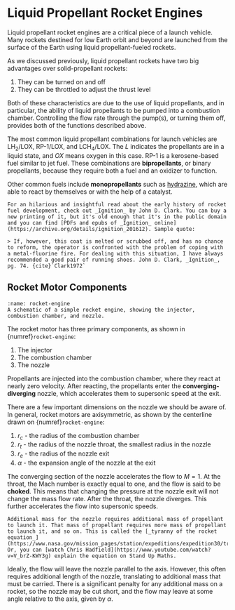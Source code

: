 # Liquid Propellant Rocket Engines

Liquid propellant rocket engines are a critical piece of a launch vehicle. Many rockets destined for low Earth orbit and beyond are launched from the surface of the Earth using liquid propellant-fueled rockets.

As we discussed previously, liquid propellant rockets have two big advantages over solid-propellant rockets:

1. They can be turned on and off
2. They can be throttled to adjust the thrust level

Both of these characteristics are due to the use of liquid propellants, and in particular, the ability of liquid propellants to be pumped into a combustion chamber. Controlling the flow rate through the pump(s), or turning them off, provides both of the functions described above.

The most common liquid propellant combinations for launch vehicles are LH<sub>2</sub>/LOX, RP-1/LOX, and LCH<sub>4</sub>/LOX. The _L_ indicates the propellants are in a liquid state, and _OX_ means oxygen in this case. RP-1 is a kerosene-based fuel similar to jet fuel. These combinations are **bipropellants**, or binary propellants, because they require both a fuel and an oxidizer to function.

Other common fuels include **monopropellants** such as [hydrazine](https://en.wikipedia.org/wiki/Hydrazine#Rocket_fuel), which are able to react by themselves or with the help of a catalyst.

```{note}
For an hilarious and insightful read about the early history of rocket fuel development, check out _Ignition_ by John D. Clark. You can buy a new printing of it, but it's old enough that it's in the public domain and you can find [PDFs and epubs of _Ignition_ online](https://archive.org/details/ignition_201612). Sample quote:

> If, however, this coat is melted or scrubbed off, and has no chance to reform, the operator is confronted with the problem of coping with a metal-fluorine fire. For dealing with this situation, I have always recommended a good pair of running shoes. John D. Clark, _Ignition_, pg. 74. {cite}`Clark1972`
```

## Rocket Motor Components

```{figure} ../images/rocket-engine.svg
:name: rocket-engine
A schematic of a simple rocket engine, showing the injector, combustion chamber, and nozzle.
```

The rocket motor has three primary components, as shown in {numref}`rocket-engine`:

1. The injector
2. The combustion chamber
3. The nozzle

Propellants are injected into the combustion chamber, where they react at nearly zero velocity. After reacting, the propellants enter the **converging-diverging** nozzle, which accelerates them to supersonic speed at the exit.

There are a few important dimensions on the nozzle we should be aware of. In general, rocket motors are axisymmetric, as shown by the centerline drawn on {numref}`rocket-engine`:

1. $r_c$ - the radius of the combustion chamber
2. $r_t$ - the radius of the nozzle throat, the smallest radius in the nozzle
3. $r_e$ - the radius of the nozzle exit
4. $\alpha$ - the expansion angle of the nozzle at the exit

The converging section of the nozzle accelerates the flow to $M = 1$. At the throat, the Mach number is exactly equal to one, and the flow is said to be **choked**. This means that changing the pressure at the nozzle exit will not change the mass flow rate. After the throat, the nozzle diverges. This further accelerates the flow into supersonic speeds.

```{margin}
Additional mass for the nozzle requires additional mass of propellant to launch it. That mass of propellant requires more mass of propellant to launch it, and so on. This is called the [_tyranny of the rocket equation_](https://www.nasa.gov/mission_pages/station/expeditions/expedition30/tryanny.html). Or, you can [watch Chris Hadfield](https://www.youtube.com/watch?v=V_brZ-KWY3g) explain the equation on Stand Up Maths.
```

Ideally, the flow will leave the nozzle parallel to the axis. However, this often requires additional length of the nozzle, translating to additional mass that must be carried. There is a significant penalty for any additional mass on a rocket, so the nozzle may be cut short, and the flow may leave at some angle relative to the axis, given by $\alpha$.
